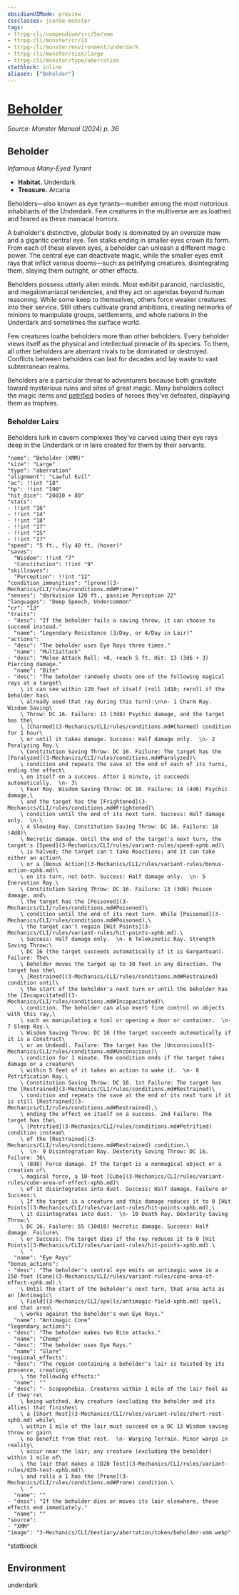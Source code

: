```yaml
---
obsidianUIMode: preview
cssclasses: json5e-monster
tags:
- ttrpg-cli/compendium/src/5e/xmm
- ttrpg-cli/monster/cr/13
- ttrpg-cli/monster/environment/underdark
- ttrpg-cli/monster/size/large
- ttrpg-cli/monster/type/aberration
statblock: inline
aliases: ["Beholder"]
---
```

# [Beholder](3-Mechanics\CLI\bestiary\aberration/beholder-xmm.md)
*Source: Monster Manual (2024) p. 36*  

## Beholder

*Infamous Many-Eyed Tyrant*

- **Habitat.** Underdark  
- **Treasure.** Arcana  

Beholders—also known as eye tyrants—number among the most notorious inhabitants of the Underdark. Few creatures in the multiverse are as loathed and feared as these maniacal horrors.

A beholder's distinctive, globular body is dominated by an oversize maw and a gigantic central eye. Ten stalks ending in smaller eyes crown its form. From each of these eleven eyes, a beholder can unleash a different magic power. The central eye can deactivate magic, while the smaller eyes emit rays that inflict various dooms—such as petrifying creatures, disintegrating them, slaying them outright, or other effects.

Beholders possess utterly alien minds. Most exhibit paranoid, narcissistic, and megalomaniacal tendencies, and they act on agendas beyond human reasoning. While some keep to themselves, others force weaker creatures into their service. Still others cultivate grand ambitions, creating networks of minions to manipulate groups, settlements, and whole nations in the Underdark and sometimes the surface world.

Few creatures loathe beholders more than other beholders. Every beholder views itself as the physical and intellectual pinnacle of its species. To them, all other beholders are aberrant rivals to be dominated or destroyed. Conflicts between beholders can last for decades and lay waste to vast subterranean realms.

Beholders are a particular threat to adventurers because both gravitate toward mysterious ruins and sites of great magic. Many beholders collect the magic items and [petrified](3-Mechanics/CLI/rules/conditions.md#Petrified) bodies of heroes they've defeated, displaying them as trophies.

### Beholder Lairs

Beholders lurk in cavern complexes they've carved using their eye rays deep in the Underdark or in lairs created for them by their servants.

```statblock
"name": "Beholder (XMM)"
"size": "Large"
"type": "aberration"
"alignment": "Lawful Evil"
"ac": !!int "18"
"hp": !!int "190"
"hit_dice": "20d10 + 80"
"stats":
- !!int "16"
- !!int "14"
- !!int "18"
- !!int "17"
- !!int "15"
- !!int "17"
"speed": "5 ft., fly 40 ft. (hover)"
"saves":
  "Wisdom": !!int "7"
  "Constitution": !!int "9"
"skillsaves":
  "Perception": !!int "12"
"condition_immunities": "[prone](3-Mechanics/CLI/rules/conditions.md#Prone)"
"senses": "darkvision 120 ft., passive Perception 22"
"languages": "Deep Speech, Undercommon"
"cr": "13"
"traits":
- "desc": "If the beholder fails a saving throw, it can choose to succeed instead."
  "name": "Legendary Resistance (3/Day, or 4/Day in Lair)"
"actions":
- "desc": "The beholder uses Eye Rays three times."
  "name": "Multiattack"
- "desc": "Melee Attack Roll: +8, reach 5 ft. Hit: 13 (3d6 + 3) Piercing damage."
  "name": "Bite"
- "desc": "The beholder randomly shoots one of the following magical rays at a target\
    \ it can see within 120 feet of itself (roll 1d10; reroll if the beholder has\
    \ already used that ray during this turn):\n\n- 1 Charm Ray. Wisdom Saving\
    \ Throw: DC 16. Failure: 13 (3d8) Psychic damage, and the target has the\
    \ [Charmed](3-Mechanics/CLI/rules/conditions.md#Charmed) condition for 1 hour\
    \ or until it takes damage. Success: Half damage only.  \n- 2 Paralyzing Ray.\
    \ Constitution Saving Throw: DC 16. Failure: The target has the [Paralyzed](3-Mechanics/CLI/rules/conditions.md#Paralyzed)\
    \ condition and repeats the save at the end of each of its turns, ending the effect\
    \ on itself on a success. After 1 minute, it succeeds automatically.  \n- 3\
    \ Fear Ray. Wisdom Saving Throw: DC 16. Failure: 14 (4d6) Psychic damage,\
    \ and the target has the [Frightened](3-Mechanics/CLI/rules/conditions.md#Frightened)\
    \ condition until the end of its next turn. Success: Half damage only.  \n-\
    \ 4 Slowing Ray. Constitution Saving Throw: DC 16. Failure: 18 (4d8)\
    \ Necrotic damage. Until the end of the target's next turn, the target's [Speed](3-Mechanics/CLI/rules/variant-rules/speed-xphb.md)\
    \ is halved; the target can't take Reactions; and it can take either an action\
    \ or a [Bonus Action](3-Mechanics/CLI/rules/variant-rules/bonus-action-xphb.md)\
    \ on its turn, not both. Success: Half damage only.  \n- 5 Enervation Ray.\
    \ Constitution Saving Throw: DC 16. Failure: 13 (3d8) Poison damage, and\
    \ the target has the [Poisoned](3-Mechanics/CLI/rules/conditions.md#Poisoned)\
    \ condition until the end of its next turn. While [Poisoned](3-Mechanics/CLI/rules/conditions.md#Poisoned),\
    \ the target can't regain [Hit Points](3-Mechanics/CLI/rules/variant-rules/hit-points-xphb.md).\
    \ Success: Half damage only.  \n- 6 Telekinetic Ray. Strength Saving Throw:\
    \ DC 16 (the target succeeds automatically if it is Gargantuan). Failure: The\
    \ beholder moves the target up to 30 feet in any direction. The target has the\
    \ [Restrained](3-Mechanics/CLI/rules/conditions.md#Restrained) condition until\
    \ the start of the beholder's next turn or until the beholder has the [Incapacitated](3-Mechanics/CLI/rules/conditions.md#Incapacitated)\
    \ condition. The beholder can also exert fine control on objects with this ray,\
    \ such as manipulating a tool or opening a door or container.  \n- 7 Sleep Ray.\
    \ Wisdom Saving Throw: DC 16 (the target succeeds automatically if it is a Construct\
    \ or an Undead). Failure: The target has the [Unconscious](3-Mechanics/CLI/rules/conditions.md#Unconscious)\
    \ condition for 1 minute. The condition ends if the target takes damage or a creature\
    \ within 5 feet of it takes an action to wake it.  \n- 8 Petrification Ray.\
    \ Constitution Saving Throw: DC 16. 1st Failure: The target has the [Restrained](3-Mechanics/CLI/rules/conditions.md#Restrained)\
    \ condition and repeats the save at the end of its next turn if it is still [Restrained](3-Mechanics/CLI/rules/conditions.md#Restrained),\
    \ ending the effect on itself on a success. 2nd Failure: The target has the\
    \ [Petrified](3-Mechanics/CLI/rules/conditions.md#Petrified) condition instead\
    \ of the [Restrained](3-Mechanics/CLI/rules/conditions.md#Restrained) condition.\
    \  \n- 9 Disintegration Ray. Dexterity Saving Throw: DC 16. Failure: 36\
    \ (8d8) Force damage. If the target is a nonmagical object or a creation of\
    \ magical force, a 10-foot [Cube](3-Mechanics/CLI/rules/variant-rules/cube-area-of-effect-xphb.md)\
    \ of it disintegrates into dust. Success: Half damage. Failure or Success:\
    \ If the target is a creature and this damage reduces it to 0 [Hit Points](3-Mechanics/CLI/rules/variant-rules/hit-points-xphb.md),\
    \ it disintegrates into dust.  \n- 10 Death Ray. Dexterity Saving Throw:\
    \ DC 16. Failure: 55 (10d10) Necrotic damage. Success: Half damage. Failure\
    \ or Success: The target dies if the ray reduces it to 0 [Hit Points](3-Mechanics/CLI/rules/variant-rules/hit-points-xphb.md).\
    \  "
  "name": "Eye Rays"
"bonus_actions":
- "desc": "The beholder's central eye emits an antimagic wave in a 150-foot [Cone](3-Mechanics/CLI/rules/variant-rules/cone-area-of-effect-xphb.md).\
    \ Until the start of the beholder's next turn, that area acts as an [Antimagic\
    \ Field](3-Mechanics/CLI/spells/antimagic-field-xphb.md) spell, and that area\
    \ works against the beholder's own Eye Rays."
  "name": "Antimagic Cone"
"legendary_actions":
- "desc": "The beholder makes two Bite attacks."
  "name": "Chomp"
- "desc": "The beholder uses Eye Rays."
  "name": "Glare"
"regional_effects":
- "desc": "The region containing a beholder's lair is twisted by its presence, creating\
    \ the following effects:"
  "name": ""
- "desc": "- Scopophobia. Creatures within 1 mile of the lair feel as if they're\
    \ being watched. Any creature (excluding the beholder and its allies) that finishes\
    \ a [Short Rest](3-Mechanics/CLI/rules/variant-rules/short-rest-xphb.md) while\
    \ within 1 mile of the lair must succeed on a DC 13 Wisdom saving throw or gain\
    \ no benefit from that rest.  \n- Warping Terrain. Minor warps in reality\
    \ occur near the lair; any creature (excluding the beholder) within 1 mile of\
    \ the lair that makes a [D20 Test](3-Mechanics/CLI/rules/variant-rules/d20-test-xphb.md)\
    \ and rolls a 1 has the [Prone](3-Mechanics/CLI/rules/conditions.md#Prone) condition.\
    \  "
  "name": ""
- "desc": "If the beholder dies or moves its lair elsewhere, these effects end immediately."
  "name": ""
"source":
- "XMM"
"image": "3-Mechanics/CLI/bestiary/aberration/token/beholder-xmm.webp"
```
^statblock

## Environment

underdark